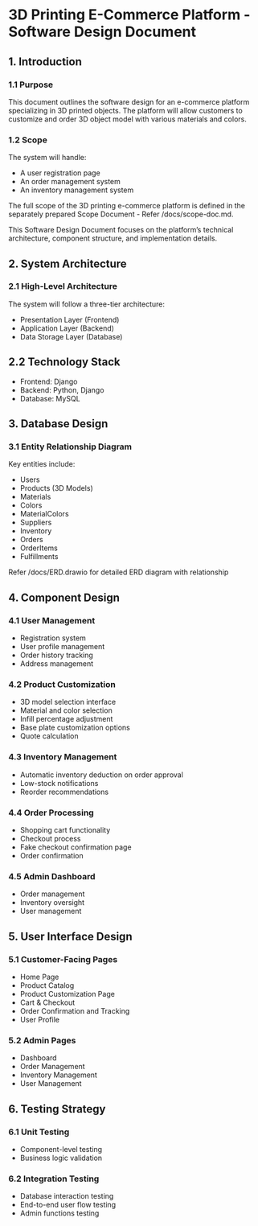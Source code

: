# 3D Printing E-Commerce Platform - Software Design Document


## 1. Introduction

### 1.1 Purpose

This document outlines the software design for an e-commerce platform specializing in 3D printed objects. The platform will allow customers to customize and order 3D object model with various materials and colors.

### 1.2 Scope

The system will handle:

+ A user registration page
+ An order management system 
+ An inventory management system 

The full scope of the 3D printing e-commerce platform is defined in the separately prepared Scope Document - Refer /docs/scope-doc.md.

This Software Design Document focuses on the platform’s technical architecture, component structure, and implementation details.


## 2. System Architecture

### 2.1 High-Level Architecture

The system will follow a three-tier architecture:

- Presentation Layer (Frontend)
- Application Layer (Backend)
- Data Storage Layer (Database)

## 2.2 Technology Stack
+ Frontend: Django
+ Backend: Python, Django
+ Database: MySQL


## 3. Database Design

### 3.1 Entity Relationship Diagram

Key entities include:
+ Users
+ Products (3D Models)
+ Materials
+ Colors
+ MaterialColors
+ Suppliers
+ Inventory
+ Orders
+ OrderItems
+ Fulfillments

Refer /docs/ERD.drawio for detailed ERD diagram with relationship


## 4. Component Design

### 4.1 User Management
+ Registration system
+ User profile management
+ Order history tracking
+ Address management

### 4.2 Product Customization
+ 3D model selection interface
+ Material and color selection
+ Infill percentage adjustment
+ Base plate customization options
+ Quote calculation
  
### 4.3 Inventory Management
+ Automatic inventory deduction on order approval
+ Low-stock notifications
+ Reorder recommendations

### 4.4 Order Processing
+ Shopping cart functionality
+ Checkout process
+ Fake checkout confirmation page
+ Order confirmation

### 4.5 Admin Dashboard
+ Order management
+ Inventory oversight
+ User management


## 5. User Interface Design

### 5.1 Customer-Facing Pages
+ Home Page
+ Product Catalog
+ Product Customization Page
+ Cart & Checkout
+ Order Confirmation and Tracking
+ User Profile

### 5.2 Admin Pages
+ Dashboard
+ Order Management
+ Inventory Management
+ User Management
  

## 6. Testing Strategy

### 6.1 Unit Testing
+ Component-level testing
+ Business logic validation

### 6.2 Integration Testing
+ Database interaction testing
+ End-to-end user flow testing
+ Admin functions testing



